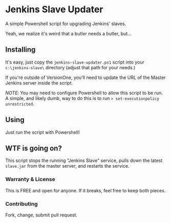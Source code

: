 # Jenkins Slave Updater
A simple Powershell script for upgrading Jenkins' slaves.

Yeah, we realize it's weird that a butler needs a butler, but...

## Installing
It's easy, just copy the `jenkins-slave-updater.ps1` script into your `c:\jenkins-slave\` directory (adjust that path for your needs.)

If you're outside of VersionOne, you'll need to update the URL of the Master Jenkins server inside the script.

_NOTE_: You may need to configure Powershell to allow this script to be run. A simple, and likely dumb, way to do this is to run `> set-executionpolicy unrestricted`.

## Using
Just run the script with Powershell!

## WTF is going on?
This script stops the running "Jenkins Slave" service, pulls down the latest `slave.jar` from the master server, and restarts the service.

### Warranty & License
This is FREE and open for anyone. If it breaks, feel free to keep both pieces.

### Contributing
Fork, change, submit pull request.
